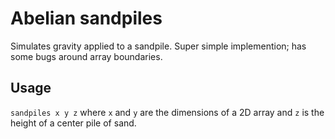 # Abelian sandpiles 
Simulates gravity applied to a sandpile. Super simple implemention; has some bugs around array boundaries.

## Usage
`sandpiles x y z` where `x` and `y` are the dimensions of a 2D array and `z` is the height of a center pile of sand.